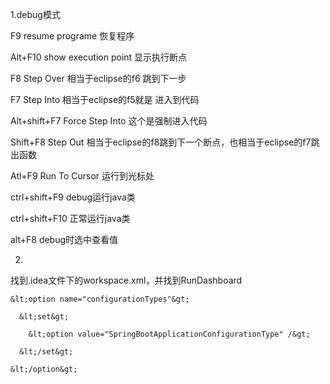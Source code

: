 1.debug模式

F9            resume programe 恢复程序

Alt+F10       show execution point 显示执行断点

F8            Step Over 相当于eclipse的f6      跳到下一步

F7            Step Into 相当于eclipse的f5就是  进入到代码

Alt+shift+F7  Force Step Into 这个是强制进入代码

Shift+F8      Step Out  相当于eclipse的f8跳到下一个断点，也相当于eclipse的f7跳出函数

Atl+F9        Run To Cursor 运行到光标处

ctrl+shift+F9   debug运行java类

ctrl+shift+F10  正常运行java类

alt+F8          debug时选中查看值



2.

找到.idea文件下的workspace.xml，并找到RunDashboard

```
&lt;option name="configurationTypes"&gt;

  &lt;set&gt;

    &lt;option value="SpringBootApplicationConfigurationType" /&gt;

  &lt;/set&gt;

&lt;/option&gt;
```



